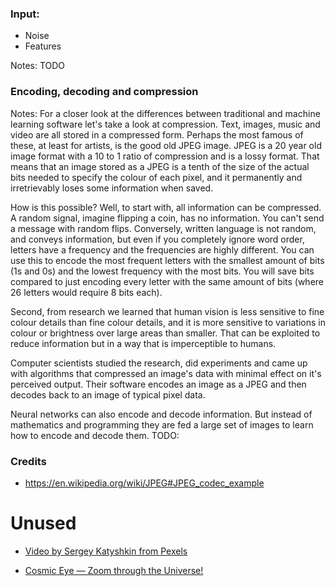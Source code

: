 

### Input: 

* Noise
* Features

Notes:
TODO



### Encoding, decoding and compression
Notes:
For a closer look at the differences between traditional and machine learning software let's take a look at compression. Text, images, music and video are all stored in a compressed form. Perhaps the most famous of these, at least for artists, is the good old JPEG image. JPEG is a 20 year old image format with a 10 to 1 ratio of compression and is a lossy format. That means that an image stored as a JPEG is a tenth of the size of the actual bits needed to specify the colour of each pixel, and it permanently and irretrievably loses some information when saved. 

How is this possible? Well, to start with, all information can be compressed. A random signal, imagine flipping a coin, has no information. You can't send a message with random flips. Conversely, written language is not random, and conveys information, but even if you completely ignore word order, letters have a frequency and the frequencies are highly different. You can use this to encode the most frequent letters with the smallest amount of bits (1s and 0s) and the lowest frequency with the most bits. You will save bits compared to just encoding every letter with the same amount of bits (where 26 letters would require 8 bits each).

Second, from research we learned that human vision is less sensitive to fine colour details than fine colour details, and it is more sensitive to variations in colour or brightness over large areas than smaller. That can be exploited to reduce information but in a way that is imperceptible to humans.

Computer scientists studied the research, did experiments and came up with algorithms that compressed an image's data with minimal effect on it's perceived output. Their software encodes an image as a JPEG and then decodes back to an image of typical pixel data.

Neural networks can also encode and decode information. But instead of mathematics and programming they are fed a large set of images to learn how to encode and decode them. 
TODO:

### Credits
* https://en.wikipedia.org/wiki/JPEG#JPEG_codec_example






# Unused

* [Video by Sergey Katyshkin from Pexels](https://www.pexels.com/video/red-and-blue-lines-flowing-over-face-10740762/)

* [Cosmic Eye — Zoom through the Universe!](https://www.youtube.com/watch?v=8Are9dDbW24)
